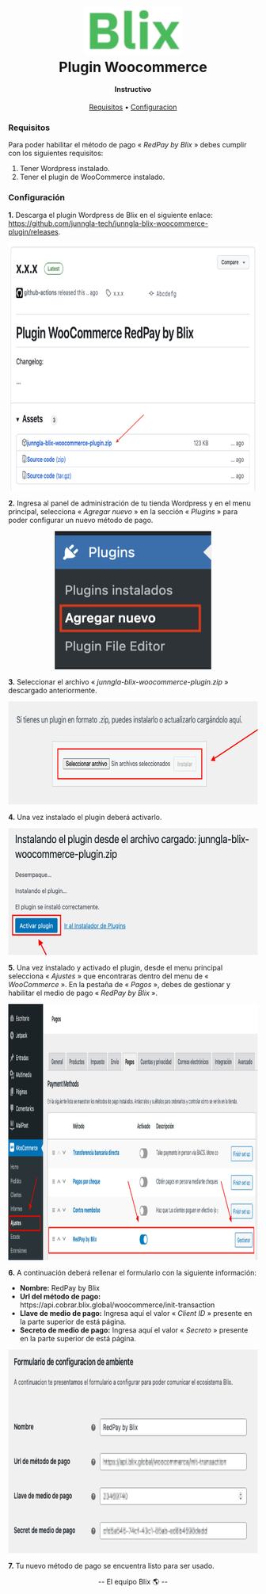 <h1 align="center">
  <br>
  <img src="blix_logo.png" alt="Blix" width="200">
  <br>
  Plugin Woocommerce
  <br>
</h1>

<h4 align="center">Instructivo</h4>

<p align="center">
  <a href="#Requisitos">Requisitos</a> •
  <a href="#Configuracion">Configuracion</a>
</p>

<a name="Requisitos"><h3>Requisitos</h3></a>

<p>Para poder habilitar el método de pago &laquo; <i>RedPay by Blix</i> &raquo; debes cumplir con los siguientes requisitos:</p>
      <ol>
        <li>Tener Wordpress instalado.</li>
        <li>Tener el plugin de WooCommerce instalado.</li>
      </ol>

<a name="Configuracion"><h3>Configuración</h3></a>

<p><strong>1.</strong> Descarga el plugin Wordpress de Blix en el siguiente enlace: 
<br>
<a href="https://github.com/junngla-tech/junngla-blix-woocommerce-plugin/releases" target="_blank" rel="noopener">https://github.com/junngla-tech/junngla-blix-woocommerce-plugin/releases</a>.</p>
      <div align="center">
        <img src="./screenshot/wordpress-step-1.png" width="760px" height="500px" alt="XXX">
      </div>

<p><strong>2.</strong> Ingresa al panel de administración de tu tienda Wordpress y en el menu principal, selecciona &laquo; <i>Agregar nuevo</i> &raquo; en la sección  &laquo; <i>Plugins</i> &raquo; para poder configurar un nuevo método de pago.</p>
      <div align="center">
        <img src="./screenshot/wordpress-step-2.png" width="317px" height="279px" alt="XXX">
      </div>

<p><strong>3.</strong> Seleccionar el archivo &laquo; <i>junngla-blix-woocommerce-plugin.zip</i> &raquo; descargado anteriormente.</p>
      <div align="center">
        <img src="./screenshot/wordpress-step-3.png" width="736px" height="208px" alt="XXX">
      </div>

<p><strong>4.</strong> Una vez instalado el plugin deberá activarlo.</p>

<div align="center">
        <img src="./screenshot/wordpress-step-4.png" width="618px" height="256px" alt="XXX">
      </div>

<p><strong>5.</strong> Una vez instalado y activado el plugin, desde el menu principal selecciona &laquo; <i>Ajustes</i> &raquo; que encontraras dentro del menu de &laquo; <i>WooCommerce</i> &raquo;. En la pestaña de &laquo; <i>Pagos</i> &raquo;, debes de gestionar y habilitar el medio de pago &laquo; <i>RedPay by Blix</i> &raquo;.</p>
      <div align="center">
        <img src="./screenshot/wordpress-step-5.png" width="1140px" height="517px" alt="XXX">
      </div>

<p><strong>6.</strong> A continuación deberá rellenar el formulario con la siguiente información:</p>
      <ul>
        <li><strong>Nombre:</strong> RedPay by Blix</li>
        <li><strong>Url del método de pago:</strong> https://api.cobrar.blix.global/woocommerce/init-transaction</li>
        <li><strong>Llave de medio de pago:</strong> Ingresa aquí el valor &laquo; <i>Client ID</i> &raquo; presente en la parte superior de está página.</li>
        <li><strong>Secreto de medio de pago:</strong> Ingresa aquí el valor &laquo; <i>Secreto</i> &raquo; presente en la parte superior de está página.</li>
      </ul>
      <div align="center">
        <img src="./screenshot/wordpress-step-6.png" width="812px" height="411px" alt="XXX">
      </div>

<p><strong>7.</strong> Tu nuevo método de pago se encuentra listo para ser usado.</p>

<p align="center">-- El equipo Blix 🌎 --</p>

